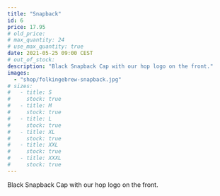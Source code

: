 ```yaml
---
title: "Snapback"
id: 6
price: 17.95
# old_price:
# max_quantity: 24
# use_max_quantity: true
date: 2021-05-25 09:00 CEST
# out_of_stock:
description: "Black Snapback Cap with our hop logo on the front."
images:
  - "shop/folkingebrew-snapback.jpg"
# sizes:
#   - title: S
#     stock: true
#   - title: M
#     stock: true
#   - title: L
#     stock: true
#   - title: XL
#     stock: true
#   - title: XXL
#     stock: true
#   - title: XXXL
#     stock: true
---
```


Black Snapback Cap with our hop logo on the front.
